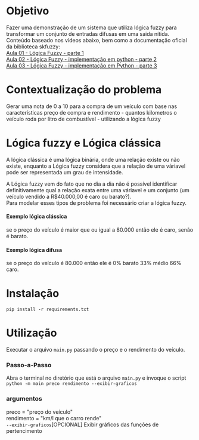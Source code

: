 # Objetivo
Fazer uma demonstração de um sistema que utiliza lógica fuzzy para transformar 
um conjunto de entradas difusas em uma saida nítida.  
Conteúdo baseado nos vídeos abaixo, bem como a documentação oficial da biblioteca skfuzzy:  
[Aula 01 - Lógica Fuzzy - parte 1](https://www.youtube.com/watch?v=9Oe21TX5lMQ&ab_channel=Jos%C3%A9Ricardo)  
[Aula 02 - Lógica Fuzzy - implementação em python - parte 2](https://www.youtube.com/watch?v=oTj6UppBsRk&t=18s&ab_channel=Jos%C3%A9Ricardo)  
[Aula 03 - Lógica Fuzzy - implementação em Python - parte 3](https://www.youtube.com/watch?v=wfd5eFgU8R0&t=2s&ab_channel=Jos%C3%A9Ricardo)

# Contextualização do problema
Gerar uma nota de 0 a 10 para a compra de um veículo com base nas características
preço de compra e rendimento - quantos kilometros o veículo roda por litro de combustível -
utilizando a lógica fuzzy

# Lógica fuzzy e Lógica clássica
A lógica clássica é uma lógica binária, onde uma relação existe ou não existe, 
enquanto a Lógica fuzzy considera que a relação de uma váriavel pode ser representada
um grau de intensidade.

A Lógica fuzzy vem do fato que no dia a dia não é possível identificar definitivamente
qual a relação exata entre uma váriavel e um conjunto (um veículo vendido a R$40.000,00 é caro ou barato?).   
Para modelar esses tipos de problema foi necessário criar a lógica fuzzy. 

#### Exemplo lógica clássica
se o preço do veículo é maior que ou igual a 80.000 então ele é caro, senão é barato.  

#### Exemplo lógica difusa
se o preço do veículo é 80.000 então ele é 0% barato 33% médio 66% caro.

# Instalação  
`pip install -r requirements.txt`  

# Utilização
Executar o arquivo `main.py` passando o preço e o rendimento do veículo.

### Passo-a-Passo
Abra o terminal no diretório que está o arquivo `main.py` e invoque o script  
`python -m main preco rendimento --exibir-graficos`

### argumentos
preco = "preço do veículo"  
rendimento = "km/l que o carro rende"  
`--exibir-graficos`[OPCIONAL] Exibir gráficos das funções de pertencimento